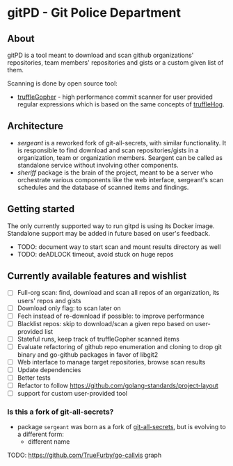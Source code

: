 # gitPD - Git Police Department


## About
gitPD is a tool meant to download and scan github organizations' repositories, team members' repositories and gists or a custom given list of them.

Scanning is done by open source tool:
* [truffleGopher](https://github.com/michaelgrifalconi/trugglegopher) - high performance commit scanner for user provided regular expressions which is based on the same concepts of [truffleHog](https://github.com/dxa4481/truffleHog).

## Architecture

* *sergeant* is a reworked fork of git-all-secrets, with similar functionality. It is responsible to find download and scan repositories/gists in a organization, team or organization members. Seargent can be called as standalone service without involving other components.
* *sheriff* package is the brain of the project, meant to be a server who orchestrate various components like the web interface, sergeant's scan schedules and the database of scanned items and findings.

## Getting started
The only currently supported way to run gitpd is using its Docker image.
Standalone support may be added in future based on user's feedback.

* TODO: document way to start scan and mount results directory as well
* TODO: deADLOCK timeout, avoid stuck on huge repos

## Currently available features and wishlist

* [ ] Full-org scan: find, download and scan all repos of an organization, its users' repos and gists
* [ ] Download only flag: to scan later on
* [ ] Fech instead of re-download if possible: to improve performance
* [ ] Blacklist repos: skip to download/scan a given repo based on user-provided list
* [ ] Stateful runs, keep track of truffleGopher scanned items
* [ ] Evaluate refactoring of github repo enumeration and cloning to drop git binary and go-github packages in favor of libgit2
* [ ] Web interface to manage target repositories, browse scan results
* [ ] Update dependencies
* [ ] Better tests
* [ ] Refactor to follow https://github.com/golang-standards/project-layout
* [ ] support for custom user-provided tool

### Is this a fork of git-all-secrets?
* package `sergeant` was born as a fork of [git-all-secrets](https://github.com/anshumanbh/git-all-secrets), but is evolving to a different form:
  * different name 

TODO: https://github.com/TrueFurby/go-callvis graph